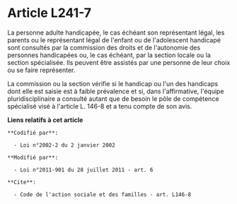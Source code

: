 # Article L241-7

La personne adulte handicapée, le cas échéant son représentant légal, les parents ou le représentant légal de l'enfant ou de
l'adolescent handicapé sont consultés par la commission des droits et de l'autonomie des personnes handicapées ou, le cas
échéant, par la section locale ou la section spécialisée. Ils peuvent être assistés par une personne de leur choix ou se
faire représenter. 

La commission ou la section vérifie si le handicap ou l'un des handicaps dont elle est saisie est à faible prévalence et si,
dans l'affirmative, l'équipe pluridisciplinaire a consulté autant que de besoin le pôle de compétence spécialisé visé à
l'article L. 146-8 et a tenu compte de son avis.

**Liens relatifs à cet article**

	**Codifié par**:

	  - Loi n°2002-2 du 2 janvier 2002

	**Modifié par**:

	  - Loi n°2011-901 du 28 juillet 2011 - art. 6

	**Cite**:

	  - Code de l'action sociale et des familles - art. L146-8
